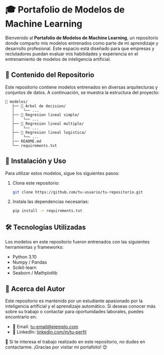 # 🎓 Portafolio de Modelos de Machine Learning

Bienvenido al **Portafolio de Modelos de Machine Learning**, un repositorio donde comparto mis modelos entrenados como parte de mi aprendizaje y desarrollo profesional. Este espacio está diseñado para que empresas y reclutadores puedan evaluar mis habilidades y experiencia en el entrenamiento de modelos de inteligencia artificial.

## 📌 Contenido del Repositorio

Este repositorio contiene modelos entrenados en diversas arquitecturas y conjuntos de datos. A continuación, se muestra la estructura del proyecto:
```
📂 modelos/
   ├── 📁 Arbol de decision/
   │    └── ...
   ├── 📁 Regresion lineal simple/
   │    └── ...
   ├── 📁 Regresion lineal multiple/
   │    └── ...
   ├── 📁 Regresion lineal logistica/
   │    └── ...
   |── README.md
   └── requirements.txt
```

## 🚀 Instalación y Uso

Para utilizar estos modelos, sigue los siguientes pasos:

1. Clona este repositorio:
   ```bash
   git clone https://github.com/tu-usuario/tu-repositorio.git
   ```
2. Instala las dependencias necesarias:
   ```bash
   pip install -r requirements.txt
   ```

## 🛠 Tecnologías Utilizadas

Los modelos en este repositorio fueron entrenados con las siguientes herramientas y frameworks:

- Python 3.10
- Numpy / Pandas
- Scikit-learn
- Seaborn / Mathplotlib

## 💼 Acerca del Autor

Este repositorio es mantenido por un estudiante apasionado por la inteligencia artificial y el aprendizaje automático. Si deseas conocer más sobre su trabajo o contactar para oportunidades laborales, puedes encontrarlo en:

- 📧 Email: [tu-email@ejemplo.com](mailto:tu-email@ejemplo.com)
- 🔗 LinkedIn: [linkedin.com/in/tu-perfil](https://linkedin.com/in/tu-perfil)


🌟 Si te interesa el trabajo realizado en este repositorio, no dudes en contactarme. ¡Gracias por visitar mi portafolio! 😊
